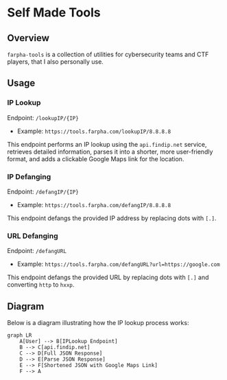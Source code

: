 # Self Made Tools

## Overview

`farpha-tools` is a collection of utilities for cybersecurity teams and CTF players, that I also personally use.

## Usage

### IP Lookup

Endpoint: `/lookupIP/{IP}`

- Example: `https://tools.farpha.com/lookupIP/8.8.8.8`

This endpoint performs an IP lookup using the `api.findip.net` service, retrieves detailed information, parses it into a shorter, more user-friendly format, and adds a clickable Google Maps link for the location.

### IP Defanging

Endpoint: `/defangIP/{IP}`

- Example: `https://tools.farpha.com/defangIP/8.8.8.8`

This endpoint defangs the provided IP address by replacing dots with `[.]`.

### URL Defanging

Endpoint: `/defangURL`

- Example: `https://tools.farpha.com/defangURL?url=https://google.com`

This endpoint defangs the provided URL by replacing dots with `[.]` and converting `http` to `hxxp`.

## Diagram

Below is a diagram illustrating how the IP lookup process works:

```mermaid
graph LR
    A[User] --> B[IPLookup Endpoint]
    B --> C[api.findip.net]
    C --> D[Full JSON Response]
    D --> E[Parse JSON Response]
    E --> F[Shortened JSON with Google Maps Link]
    F --> A
